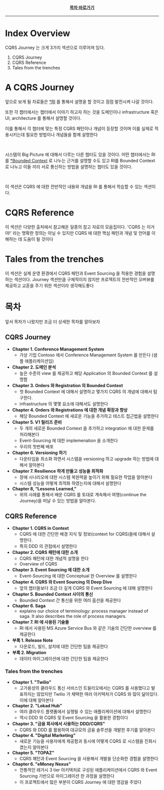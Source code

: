 <div align="center">

#### [목차 바로가기](https://github.com/dhslrl321/cqrs-journey-guide-korean/blob/master/Table%20of%20Contents.md)

</div>

---

# Index Overview

CQRS Journey 는 크게 3가지 섹션으로 이루어져 있다.

1. CQRS Journey
2. CQRS Reference
3. Tales from the trenches

# A CQRS Journey

앞으로 보게 될 자료들은 [\*RI](https://github.com/dhslrl321/cqrs-journey-korean-ver/blob/master/terms/Reference%20Implementation.mdwn) 를 통해서 설명을 할 것이고 점점 발전시켜 나갈 것이다.

또한 각 챕터에서는 챕터에서 이야기 하고자 하는 것을 도메인이나 infrastructure 혹은 UI, architecture 를 통해서 설명할 것이다.

이를 통해서 각 챕터에 맞는 특정 CQRS 패턴이나 개념이 등장할 것이며 이를 실제로 적용시키는데 필요한 방법이나 개념들을 함께 설명한다

<br/>

시스템의 Big Picture 에 대해서 다루는 다른 챕터도 있을 것이다.
어떤 챕터에서는 RI 를 [\*Bounded Context](https://github.com/dhslrl321/cqrs-journey-korean-ver/blob/master/terms/Bounded%20Context.mdwn) 로 나누는 근거를 설명할 수도 있고 RI를 Bounded Context 로 나누고 이들 끼리 서로 통신하는 방법을 설명하는 챕터도 있을 것이다.

<br/>

이 섹션은 CQRS 에 대한 전반적인 내용와 개념을 RI 를 통해서 학습할 수 있는 섹션이다.

# CQRS Reference

이 섹션은 다양한 출처에서 참고해온 일종의 참고 자료의 모음집이다.
'CQRS 는 이거야!' 라는 명확한 정의는 아닐 수 있지만 CQRS 에 대한 핵심 패턴과 개념 및 언어를 이해하는 데 도움이 될 것이다

# Tales from the trenches

이 섹션은 실제 운영 환경에서 CQRS 패턴과 Event Sourcing 을 적용한 경험을 설명하는 섹션이다.
Journey 섹션만큼 구체적이지 않지만 프로젝트의 전반적인 오버뷰를 제공하고 교훈을 주기 위한 섹션이라 생각해도좋다

# 목차

앞서 목차가 나왔지만 조금 더 상세한 목차를 알아보자

## CQRS Journey

- **Chapter 1. Conference Management System**
  - 가상 기업 Contoso 에서 Conference Management System 를 만든다 (샘플 애플리케이션임)
- **Chapter 2. 도메인 분석**
  - 높은 수준의 view 를 제공하고 해당 Application 의 Bounded Context 를 설명함
- **Chapter 3. Orders 와 Registration 의 Bounded Context**
  - 첫 Bounded Context 에 대해서 설명하고 몇가지 CQRS 의 개념에 대해서 탐구한다.
  - infrastructure 의 몇몇 요소에 대해서도 설명한다
- **Chapter 4. Orders 와 Registrations 에 대한 개념 확장과 향상**
  - 해당 Bounded Context 에 새로운 기능을 추가하고 테스트 접근법을 설명한다
- **Chapter 5. V1 릴리즈 준비**
  - 두 개의 새로운 Bounded Context 을 추가하고 integration 에 대한 문제를 처리해본다
  - Event-Sourcing 에 대한 implemenation 을 소개한다
  - 우리의 첫번째 배포
- **Chapter 6. Versioning 하기**
  - 다운타임을 최소화 하면서 시스템을 versioning 하고 upgrade 하는 방법에 대해서 알아본다
- **Chapter 7. Resilience 하게 만들고 성능을 최적화**
  - 장애 시나리오에 대한 시스템 복원력을 높이기 위해 필요한 작업을 알아본다
  - 시스템 성능을 어떻게 최적화 하였는지에 대해서 설명한다
- **Chapter 8, “Lessons Learned,”**
  - 위의 사례를 통해서 배운 CQRS 를 토대로 계속해서 여행(continue the Journey)을 떠날 수 있는 방법을 알아본다.

## CQRS Reference

- **Chapter 1. CQRS in Context**
  - CQRS 에 대한 간단한 배경 지식 및 정보(context for CQRS)들에 대해서 설명한다.
  - 특히 DDD 의 관점에서 설명한다
- **Chapter 2. CQRS 패턴에 대한 소개**
  - CQRS 패턴에 대한 개념적 설명을 한다
  - Overview of CQRS
- **Chapter 3. Event Sourcing 에 대한 소개**
  - Event-Sourcing 에 대한 Conceptual 한 Overview 를 설명한다
- **Chapter 4. CQRS 와 Event Sourcing 의 Deep Dive**
  - 앞의 챕터들보다 조금 더 깊게 CQRS 와 Event Sourcing 에 대해 설명한다
- **Chapter 5. Bounded Context 사이의 통신**
  - Bounded Context 간 통신을 위한 여러 옵션을 제공한다
- **Chapter 6. Saga**
  - explains our choice of terminology: process manager instead of saga. It also describes the role of process managers.
- **Chapter 7. RI 에 사용된 기술들**
  - RI 에서 사용된 MS Azure Service Bus 와 같은 기술의 간단한 overview 를 제공한다
- **부록 1. Release Note**
  - 다운로드, 빌드, 설치에 대한 간단한 팁을 제공한다
- **부록 2. Migration**
  - 데이터 마이그레이션에 대한 간단한 팁을 제공한다

### Tales from the trenches

- **Chapter 1. "Twilio"**
  - 고가용성의 클라우드 통신 서비스인 트윌리오에서는 CQRS 를 사용했다고 발표하지는 않았지만 Twilio 가 채택한 여러 아키텍처가 CQRS 와 많이 닮아있다. 이에 대해 알아본다
- **Chapter 2. "Lokad Hub"**
  - 여러 클라우드 플랫폼에서 실행될 수 있는 애플리케이션에 대해서 설명한다
  - 역시 DDD 와 CQRS 및 Event Sourcing 을 활용한 경험이다
- **Chapter 3. "금융 회사에서 사용하는 DDD/CQRS"**
  - CQRS 와 DDD 를 활용하여 대규모의 금융 솔루션을 개발한 후기를 알아본다
- **Chapter 4. "Digital Marketing"**
  - 새로운 기능을 사용자에게 제공함과 동시에 어떻게 CQRS 로 시스템을 진화시켰는지 알아본다
- **Chapter 5. "TOPAZ"**
  - CQRS 패턴과 Event Sourcing 을 사용해서 개발을 단순화한 경험을 설명한다
- **Chapter 6. "eMoney Nexus"**
  - 전통적인 레거시 3 tier 아키텍처로 구성된 애플리케이션에서 CQRS 와 Event Sourcing 기반으로 마이그레이션 한 과정을 설명한다
  - 이 프로젝트에서 많은 부분이 CQRS Journey 에 대한 영감을 주었다
